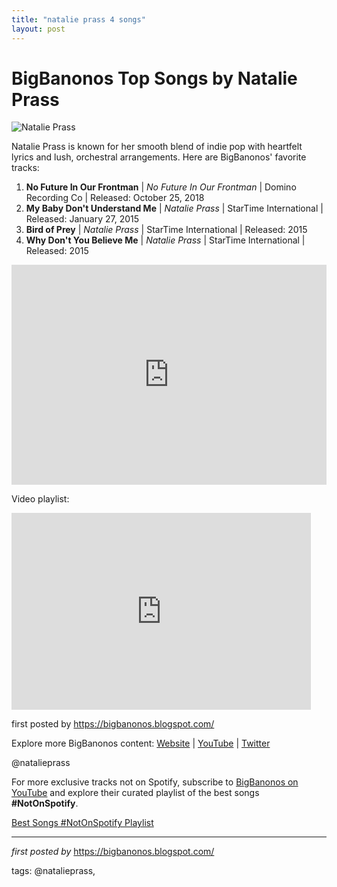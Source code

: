 ```yaml
---
title: "natalie prass 4 songs"
layout: post
---
```

<h1>BigBanonos Top Songs by Natalie Prass</h1>
<img src="https://concord.com/wp-content/uploads/2021/07/Natalie-Prass.jpg" alt="Natalie Prass"> <p>Natalie Prass is known for her smooth blend of indie pop with heartfelt lyrics and lush, orchestral arrangements. Here are BigBanonos' favorite tracks:</p> <ol> <li><strong>No Future In Our Frontman</strong> | <em>No Future In Our Frontman</em> | Domino Recording Co | Released: October 25, 2018</li> <li><strong>My Baby Don't Understand Me</strong> | <em>Natalie Prass</em> | StarTime International | Released: January 27, 2015</li> <li><strong>Bird of Prey</strong> | <em>Natalie Prass</em> | StarTime International | Released: 2015</li> <li><strong>Why Don't You Believe Me</strong> | <em>Natalie Prass</em> | StarTime International | Released: 2015</li>
</ol> <div> <iframe src="https://open.spotify.com/embed/playlist/2ecrf5p8XYkh4ojRGpLyLe?utm_source=generator" width="100%" height="352" frameborder="0" allow="autoplay; clipboard-write; encrypted-media; fullscreen; picture-in-picture" loading="lazy"></iframe>
</div>
<p>Video playlist:</p> <iframe allowfullscreen="" frameborder="0" height="315" src="https://www.youtube.com/embed/h50Q47W80ao?list=PLtuNtuTatqI3yy5RzdDfhE5flvfi18cwf" width="95%"></iframe> <p>first posted by <a href="https://bigbanonos.blogspot.com/">https://bigbanonos.blogspot.com/</a></p> <div> <p>Explore more BigBanonos content: <a href="https://bigbanonos.blogspot.com/">Website</a> | <a href="https://www.youtube.com/@BigBanonos">YouTube</a> | <a href="https://x.com/bigbanonos">Twitter</a></p>
</div> <!-- Tags -->
<p>@natalieprass</p>


<!--Subscribe and Playlist Links-->
<div>
    <p>For more exclusive tracks not on Spotify, subscribe to <a href="https://www.youtube.com/@BigBanonos" target="_blank">BigBanonos on YouTube</a> and explore their curated playlist of the best songs <strong>#NotOnSpotify</strong>.</p>
    <p><a href="https://www.youtube.com/playlist?list=PLtuNtuTatqI0kFahUCbtbfenC_ET5O_tr" target="_blank">Best Songs #NotOnSpotify Playlist<br /></a></p></div>

<hr />

<p><em>first posted by</em> <a href="https://bigbanonos.blogspot.com/" rel="noopener" target="_new">https://bigbanonos.blogspot.com/</a></p>

<p>tags: @natalieprass,</p>
